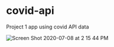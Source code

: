 # covid-api
Project 1 app using covid API data



![Screen Shot 2020-07-08 at 2 15 44 PM](https://user-images.githubusercontent.com/64511825/86966324-34625900-c126-11ea-805d-8116647318b1.png)
<br>
<br>


